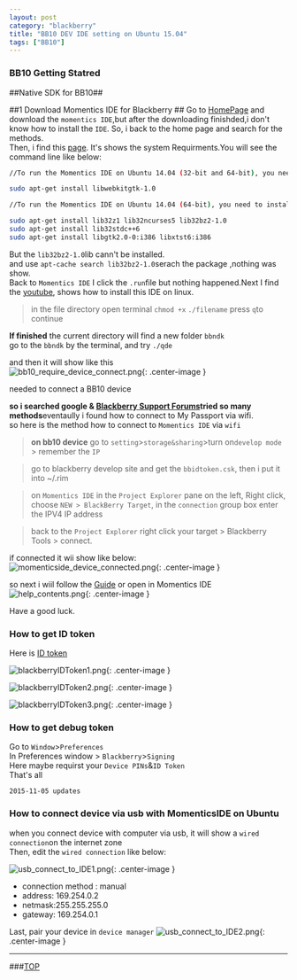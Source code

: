```yaml
---
layout: post
category: "blackberry"
title: "BB10 DEV IDE setting on Ubuntu 15.04"
tags: ["BB10"]
---
```



### BB10 Getting Statred

<a name="top"></a>
##Native SDK for BB10##

##1 Download Momentics IDE for Blackberry  ##
Go to [HomePage](https://developer.blackberry.com/native/download/) and download the `momentics IDE`,but after the downloading finishded,i don't know how to install the `IDE`. So, i back to the home page and search for the methods.   
Then, i find this [page](https://developer.blackberry.com/native/downloads/requirements/). It's shows the system Requirments.You will see the command line like below:   

```bash
//To run the Momentics IDE on Ubuntu 14.04 (32-bit and 64-bit), you need to install the following library:

sudo apt-get install libwebkitgtk-1.0

//To run the Momentics IDE on Ubuntu 14.04 (64-bit), you need to install the following additional libraries:

sudo apt-get install lib32z1 lib32ncurses5 lib32bz2-1.0
sudo apt-get install lib32stdc++6
sudo apt-get install libgtk2.0-0:i386 libxtst6:i386
```

But the `lib32bz2-1.0`lib cann't be installed.  
and use `apt-cache search lib32bz2-1.0`serach the package ,nothing was show.  
Back to `Momentics IDE` I click the `.run`file but nothing happened.Next I find the [youtube](https://www.youtube.com/watch?v=1NTCBCjM6vY), shows how to install this IDE on linux.

> in the file directory open terminal 
> `chmod +x`
> `./filename`
> press `q`to continue

**If finished** the current directory will find a new folder `bbndk`  
go to the `bbndk` by the terminal, and try `./qde`  

and then it will show like this   
![bb10_require_device_connect.png](http://7xifyp.com1.z0.glb.clouddn.com/bb10_require_device_connect.png){: .center-image }   
  
needed to connect a BB10 device  

**so i searched google & [Blackberry Support Forums](https://supportforums.blackberry.com/t5/Application-Platforms/ct-p/app_plat)tried so many methods**eventaully i found how to connect to My Passport via wifi.  
so here is the method how to connect to `Momentics IDE` via `wifi`   
> **on bb10 device** go to `setting`>`storage&sharing`>turn on`develop mode` > remember the `IP`  

> go to blackberry develop site and get the `bbidtoken.csk`, then i put it into ~/.rim  

> on `Momentics IDE` in the `Project Explorer`  pane on the left, Right click, choose `NEW > BlackBerry Target`, in the `connection` group box enter the IPV4 IP address  

> back to the `Project Explorer` right click your target > Blackberry Tools > connect.  


if connected it wii show like below:  
![momenticside_device_connected.png](http://7xifyp.com1.z0.glb.clouddn.com/momenticside_device_connected.png){: .center-image }


so next i wiil follow the [Guide](https://developer.blackberry.com/native/documentation/getting_started/first_app/index.html) or open in Momentics IDE   
![help_contents.png](http://7xifyp.com1.z0.glb.clouddn.com/help_contents.png){: .center-image }

Have a good luck.



### How to get ID token

Here is [ID token](https://www.blackberry.com/SignedKeys/codesigning.html)

![blackberryIDToken1.png](http://7xifyp.com1.z0.glb.clouddn.com/blackberryIDToken1.png){: .center-image }

![blackberryIDToken2.png](http://7xifyp.com1.z0.glb.clouddn.com/blackberryIDToken2.png){: .center-image }

![blackberryIDToken3.png](http://7xifyp.com1.z0.glb.clouddn.com/blackberryIDToken3.png){: .center-image }

### How to get debug token

Go to `Window`>`Preferences`   
In Preferences window > `Blackberry`>`Signing`   
Here maybe requirst your `Device PINs`&`ID Token`    
That's all

`2015-11-05 updates`

### How to connect device via usb with MomenticsIDE on Ubuntu

when you connect device with computer via usb, it will show a `wired connection`on the internet zone  
Then, edit the `wired connection` like below:  

![usb_connect_to_IDE1.png](http://7xifyp.com1.z0.glb.clouddn.com/usb_connect_to_IDE1.png){: .center-image }  

* connection method : manual  
* address: 169.254.0.2  
* netmask:255.255.255.0  
* gateway: 169.254.0.1  

Last, pair your device in `device manager`
![usb_connect_to_IDE2.png](http://7xifyp.com1.z0.glb.clouddn.com/usb_connect_to_IDE2.png){: .center-image }  



- - - 

###[TOP](#top)
